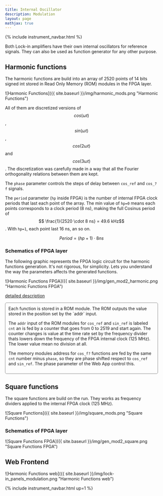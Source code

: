 ```yaml
---
title: Internal Oscillator
description: Modulation
layout: page
mathjax: true
---
```


{% include instrument_navbar.html %}

Both Lock-in amplifiers have their own internal oscillators for reference signals.
They can also be used as function generator for any other purpose.

## Harmonic functions

The harmonic functions are build into an array of 2520 points of 14 bits signed int stored in Read
Only Memory (ROM) modules in the FPGA layer.

![Harmonic Functions]({{ site.baseurl }}/img/harmonic_mods.png "Harmonic Functions")

All of them are discretized versions of $$cos(\omega t)$$, $$sin(\omega t)$$, $$cos(2 \omega t)$$ and
$$cos(3 \omega t)$$. The discretization was carefully made in a way that all the Fourier orthogonality
relations between them are kept.

The `phase` parameter controls the steps of delay between `cos_ref` and `cos_?f` signals.

The `period` parameter (`hp` inside FPGA) is the number of internal FPGA clock periods that last each point
of the array. The min value of `hp=0` means each points corresponds to a clock period (8 ns), making the
full Cosinus period of $$ \frac{1}{2520 \cdot 8 ns}  = 49.6 kHz$$. With `hp=1`, each point last 16 ns, an so on.

$$ Period = (hp+1) \cdot 8 ns$$

### Schematics of FPGA layer
The following graphic represents the FPGA logic circuit for the harmonic functions generation.
It's not rigorous, for simplicity. Lets you understand the way the parameters affects the generated
functions.

![Harmonic Functions FPGA]({{ site.baseurl }}/img/gen_mod2_harmonic.png "Harmonic Functions FPGA")


<a data-toggle="collapse" href="#Schematics_of_FPGA_layer_harmonic" aria-expanded="false" aria-controls="Schematics_of_FPGA_layer_harmonic">detailed description <span class="caret"></span></a>

<div id="Schematics_of_FPGA_layer_harmonic" class="collapse" markdown="1" style="padding: 10px; border: 1px solid gray; border-radius: 5px;">
Each function is stored in a ROM module. The ROM outputs the value stored in the position
set by the `addr` input.

The `addr` input of the ROM modules for `cos_ref` and `sin_ref` is labeled `cnt` an is fed by a counter that
goes from 0 to 2519 and start again. The counter changes is value at the time rate set by the frequency
divider thats lowers down the frequency of the FPGA internal clock (125 MHz). The lower value mean no division
at all.

The memory modules address for  `cos_f?` functions are fed by the same `cnt` number minus `phase`, so they are
phase shifted respect to `cos_ref` and `sin_ref`. The phase parameter of the Web App control this.
</div>

## Square functions

The square functions are build on the run. They works as frequency dividers applied to the internal FPGA clock (125 MHz).



![Square Functions]({{ site.baseurl }}/img/square_mods.png "Square Functions")

### Schematics of FPGA layer


![Square Functions FPGA]({{ site.baseurl }}/img/gen_mod2_square.png "Square Functions FPGA")

## Web Frontend

![Harmonic Functions web]({{ site.baseurl }}/img/lock-in_panels_modulation.png "Harmonic Functions web")


{% include instrument_navbar.html up=1 %}
